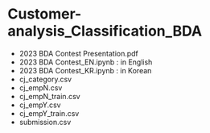 # Customer-analysis_Classification_BDA

- 2023 BDA Contest Presentation.pdf
- 2023 BDA Contest_EN.ipynb : in English
- 2023 BDA Contest_KR.ipynb : in Korean
- cj_category.csv
- cj_empN.csv
- cj_empN_train.csv
- cj_empY.csv
- cj_empY_train.csv
- submission.csv
